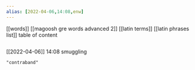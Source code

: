 ```yaml
---
alias: [2022-04-06,14:08,enw]
---
```

[[words]] [[magoosh gre words advanced 2]] [[latin terms]] [[latin phrases list]]
table of content
```toc
```

[[2022-04-06]] 14:08
smuggling
```query
"contraband"
```